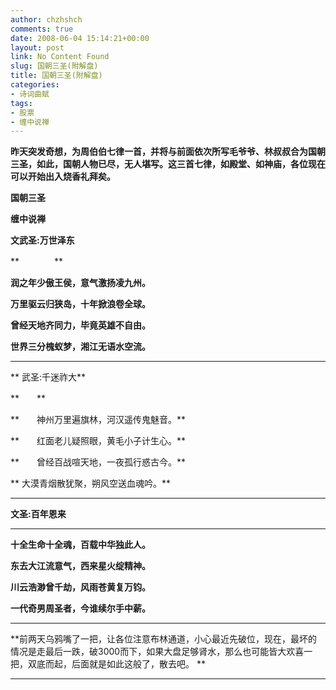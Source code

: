 ```yaml
---
author: chzhshch
comments: true
date: 2008-06-04 15:14:21+00:00
layout: post
link: No Content Found
slug: 国朝三圣(附解盘)
title: 国朝三圣(附解盘)
categories:
- 诗词曲赋
tags:
- 股票
- 缠中说禅
---
```


			

**昨天突发奇想，为周伯伯七律一首，并将与前面依次所写毛爷爷、林叔叔合为国朝三圣，如此，国朝人物已尽，无人堪写。这三首七律，如殿堂、如神庙，各位现在可以开始出入烧香礼拜矣。**

**国朝三圣**

**缠中说禅**

**文武圣:万世泽东**

**　　　　**

**润之年少傲王侯，意气激扬凌九州。**

**万里驱云归狭岛，十年掀浪卷全球。**

**曾经天地齐同力，毕竟英雄不自由。**

**世界三分槐蚁梦，湘江无语水空流。**

** **

** 武圣:千迷祚大**

**　　**

**　　神州万里遍旗林，河汉遥传鬼魅音。**

**　　红面老儿疑照眼，黄毛小子计生心。**

**　　曾经百战喧天地，一夜孤行惑古今。**

**   大漠青烟散犹聚，朔风空送血魂吟。**

** **

**文圣:百年恩来**

** **

**十全生命十全魂，百载中华独此人。**

**东去大江流意气，西来星火绽精神。**

**川云浩渺曾千劫，风雨苍黄复万钧。**

**一代奇男周圣者，今谁续尔手中薪。**

** **

**前两天乌鸦嘴了一把，让各位注意布林通道，小心最近先破位，现在，最坏的情况是走最后一跌，破3000而下，如果大盘足够肾水，那么也可能皆大欢喜一把，双底而起，后面就是如此这般了，散去吧。 **

**     **
